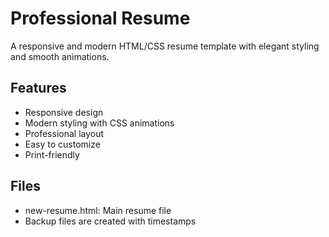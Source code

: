 # Professional Resume

A responsive and modern HTML/CSS resume template with elegant styling and smooth animations.

## Features
- Responsive design
- Modern styling with CSS animations
- Professional layout
- Easy to customize
- Print-friendly

## Files
- new-resume.html: Main resume file
- Backup files are created with timestamps

